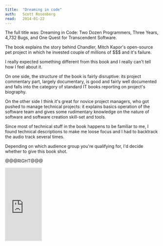 ```yaml
---
title:	"Dreaming in code"
auth:	Scott Rosenberg
read:	2014-01-22
---
```





The full title was: Dreaming in Code: Two Dozen Programmers, Three Years,
4,732 Bugs, and One Quest for Transcendent Software.


The book explains the story behind Chandler, Mitch Kapor's open-source pet
project in which he invested couple of millions of $$$ and it's failure.

I really expected something different from this book and I really can't tell
how I feel about it.

On one side, the structure of the book is fairly disruptive: its project
commentary part, largely documentary, is good and fairly well documented and
falls into the category of standard IT books reporting on project's
biography.

On the other side I think it's great for novice project managers, who got
pushed to manage technical projects: it explains basics operation of the
software team and gives some rudimentary knowledge on the nature of software
and software creation skill-set and tools.

Since most of technical stuff in the book happens to be familiar to me, I
found technical descriptions to make me loose focus and I had to backtrack
the audio track several times.

Depending on which audience group you're qualifying for, I'd decide whether
to give this book shot.

@@@RIGHT@@@
<iframe src="http://rcm-na.amazon-adsystem.com/e/cm?lt1=_blank&bc1=FFFFFF&IS2=1&npa=1&bg1=FFFFFF&fc1=000000&lc1=FF0000&t=wojcadamkoszh-20&o=1&p=8&l=as4&m=amazon&f=ifr&ref=ss_til&asins=1400082471" style="width:120px;height:240px;" scrolling="no" marginwidth="0" marginheight="0" frameborder="0"></iframe>
